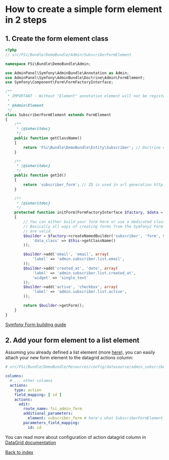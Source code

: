 # How to create a simple form element in 2 steps

## 1. Create the form element class

```php
<?php
// src/FSi/Bundle/DemoBundle/Admin/SubscriberFormElement

namespace FSi\Bundle\DemoBundle\Admin;

use AdminPanel\Symfony\AdminBundle\Annotation as Admin;
use AdminPanel\Symfony\AdminBundle\Doctrine\Admin\FormElement;
use Symfony\Component\Form\FormFactoryInterface;

/**
 * IMPORTANT - Without "Element" annotation element will not be registered in admin elements manager!
 *
 * @Admin\Element
 */
class SubscriberFormElement extends FormElement
{
    /**
     * {@inheritdoc}
     */
    public function getClassName()
    {
        return 'FSi\Bundle\DemoBundle\Entity\Subscriber'; // Doctrine entity's class name
    }

    /**
     * {@inheritdoc}
     */
    public function getId()
    {
        return 'subscriber_form'; // ID is used in url generation http://domain.com/admin/form/{id}
    }

    /**
     * {@inheritdoc}
     */
    protected function initForm(FormFactoryInterface $factory, $data = null)
    {
        // You can either build your form here or use a dedicated class.
        // Basically all ways of creating forms from the Symfony2 Form component
        // are valid.
        $builder = $factory->createNamedBuilder('subscriber', 'form', $data, array(
            'data_class' => $this->getClassName()
        ));

        $builder->add('email', 'email', array(
            'label' => 'admin.subscriber.list.email',
        ));
        $builder->add('created_at', 'date', array(
            'label' => 'admin.subscriber.list.created_at',
            'widget' => 'single_text'
        ));
        $builder->add('active', 'checkbox', array(
            'label' => 'admin.subscriber.list.active',
        ));

        return $builder->getForm();
    }
}
```

[Symfony Form building guide](http://symfony.com/doc/current/book/forms.html#building-the-form)

## 2. Add your form element to a list element

Assuming you already defined a list element (more [here](admin_element_list.md)),
you can easily attach your new form element to the datagrid actions column:

```yaml
# src/FSi/Bundle/DemoBundle/Resources/config/datasource/admin_subscribers.yml

columns:
  # ... other columns
  actions:
    type: action
    field_mapping: [ id ]
    actions:
      edit:
        route_name: fsi_admin_form
        additional_parameters:
          element: subscriber_form # here's what SubscriberFormElement::getId() returns
        parameters_field_mapping:
          id: id
```

You can read more about configuration of action datagrid column in [DataGrid documentation](https://github.com/fsi-open/datagrid-bundle/blob/master/Resources/docs/columns/action.md)

[Back to index](index.md)
